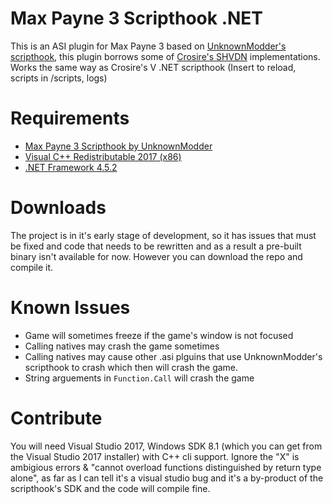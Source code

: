 # Max Payne 3 Scripthook .NET

This is an ASI plugin for Max Payne 3 based on [UnknownModder's scripthook](https://unknownmodder.github.io/maxpayne3), this plugin borrows some of [Crosire's SHVDN](https://github.com/crosire/scripthookvdotnet) implementations.
Works the same way as Crosire's V .NET scripthook (Insert to reload, scripts in /scripts, logs)

# Requirements
* [Max Payne 3 Scripthook by UnknownModder](https://unknownmodder.github.io/maxpayne3)
* [Visual C++ Redistributable 2017 (x86)](https://support.microsoft.com/en-us/help/2977003/the-latest-supported-visual-c-downloads)
* [.NET Framework 4.5.2](https://www.microsoft.com/net/download/dotnet-framework-runtime/net452)

# Downloads
The project is in it's early stage of development, so it has issues that must be fixed and code that needs to be rewritten and as a result a pre-built binary isn't available for now. However you can download the repo and compile it.

# Known Issues
* Game will sometimes freeze if the game's window is not focused
* Calling natives may crash the game sometimes
* Calling natives may cause other .asi plguins that use UnknownModder's scripthook to crash which then will crash the game.
* String arguements in `Function.Call` will crash the game

# Contribute
You will need Visual Studio 2017, Windows SDK 8.1 (which you can get from the Visual Studio 2017 installer) with C++ cli support.
Ignore the "X" is ambigious errors & "cannot overload functions distinguished by return type alone", as far as I can tell it's a visual studio bug and it's a by-product of the scripthook's SDK and the code will compile fine.
